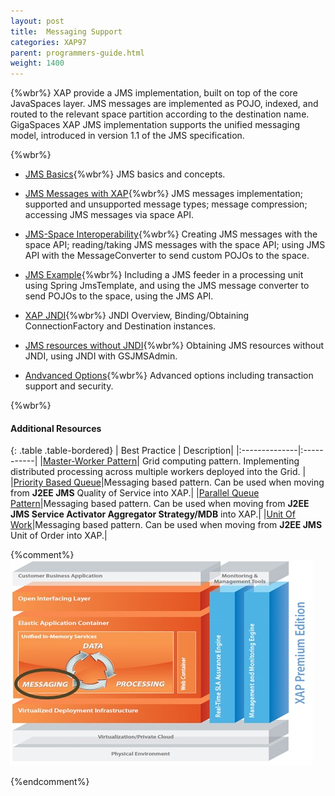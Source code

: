 ```yaml
---
layout: post
title:  Messaging Support
categories: XAP97
parent: programmers-guide.html
weight: 1400
---
```


{%wbr%}
XAP provide a JMS implementation, built on top of the core JavaSpaces layer. JMS messages are implemented as POJO, indexed, and routed to the relevant space partition according to the destination name. GigaSpaces XAP JMS implementation supports the unified messaging model, introduced in version 1.1 of the JMS specification.

{%wbr%}


- [JMS Basics](./jms-api-basic-usage.html){%wbr%}
JMS basics and concepts.

- [JMS Messages with XAP](./jms-messages-in-gigaspaces.html){%wbr%}
JMS messages implementation; supported and unsupported message types; message compression; accessing JMS messages via space API.

- [JMS-Space Interoperability](./jms-space-interoperability.html){%wbr%}
Creating JMS messages with the space API; reading/taking JMS messages with the space API; using JMS API with the MessageConverter to send custom POJOs to the space.

- [JMS Example](./jms-with-openspaces-example.html){%wbr%}
Including a JMS feeder in a processing unit using Spring JmsTemplate, and using the JMS message converter to send POJOs to the space, using the JMS API.

- [XAP JNDI](./jms-with-gigaspaces-jndi.html){%wbr%}
JNDI Overview, Binding/Obtaining ConnectionFactory and Destination instances.

- [JMS resources without JNDI](./jms-with-gsjmsadmin.html){%wbr%}
Obtaining JMS resources without JNDI, using JNDI with GSJMSAdmin.

- [Andvanced Options](./jms-advanced.html){%wbr%}
Advanced options including transaction support and security.

{%wbr%}


#### Additional Resources

{: .table .table-bordered}
| Best Practice | Description|
|:--------------|:-----------|
|[Master-Worker Pattern](/sbp/master-worker-pattern.html)| Grid computing pattern. Implementing distributed processing across multiple workers deployed into the Grid. |
|[Priority Based Queue](/sbp/priority-based-queue.html)|Messaging based pattern. Can be used when moving from **J2EE JMS** Quality of Service into XAP.|
|[Parallel Queue Pattern](/sbp/parallel-queue-pattern.html)|Messaging based pattern. Can be used when moving from **J2EE JMS Service Activator Aggregator Strategy/MDB** into XAP.|
|[Unit Of Work](/sbp/unit-of-work.html)|Messaging based pattern. Can be used when moving from **J2EE JMS** Unit of Order into XAP.|

{%comment%}
![archi_messa.jpg](/attachment_files/archi_messa.jpg)

{%endcomment%}